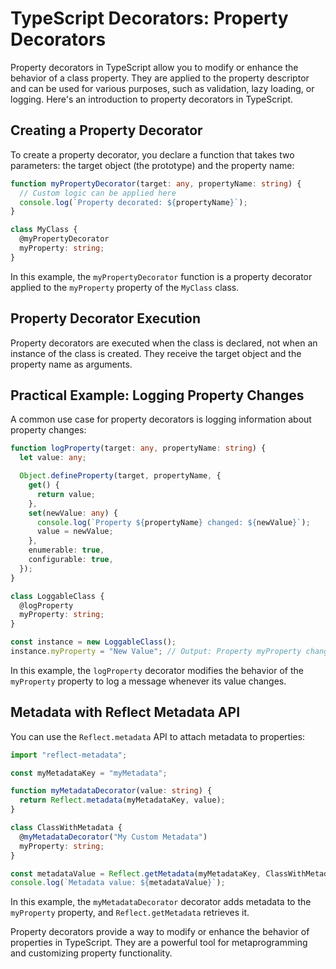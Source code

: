 # TypeScript Decorators: Property Decorators

Property decorators in TypeScript allow you to modify or enhance the behavior of a class property. They are applied to the property descriptor and can be used for various purposes, such as validation, lazy loading, or logging. Here's an introduction to property decorators in TypeScript.

## Creating a Property Decorator

To create a property decorator, you declare a function that takes two parameters: the target object (the prototype) and the property name:

```typescript
function myPropertyDecorator(target: any, propertyName: string) {
  // Custom logic can be applied here
  console.log(`Property decorated: ${propertyName}`);
}

class MyClass {
  @myPropertyDecorator
  myProperty: string;
}
```

In this example, the `myPropertyDecorator` function is a property decorator applied to the `myProperty` property of the `MyClass` class.

## Property Decorator Execution

Property decorators are executed when the class is declared, not when an instance of the class is created. They receive the target object and the property name as arguments.

## Practical Example: Logging Property Changes

A common use case for property decorators is logging information about property changes:

```typescript
function logProperty(target: any, propertyName: string) {
  let value: any;

  Object.defineProperty(target, propertyName, {
    get() {
      return value;
    },
    set(newValue: any) {
      console.log(`Property ${propertyName} changed: ${newValue}`);
      value = newValue;
    },
    enumerable: true,
    configurable: true,
  });
}

class LoggableClass {
  @logProperty
  myProperty: string;
}

const instance = new LoggableClass();
instance.myProperty = "New Value"; // Output: Property myProperty changed: New Value
```

In this example, the `logProperty` decorator modifies the behavior of the `myProperty` property to log a message whenever its value changes.

## Metadata with Reflect Metadata API

You can use the `Reflect.metadata` API to attach metadata to properties:

```typescript
import "reflect-metadata";

const myMetadataKey = "myMetadata";

function myMetadataDecorator(value: string) {
  return Reflect.metadata(myMetadataKey, value);
}

class ClassWithMetadata {
  @myMetadataDecorator("My Custom Metadata")
  myProperty: string;
}

const metadataValue = Reflect.getMetadata(myMetadataKey, ClassWithMetadata.prototype, "myProperty");
console.log(`Metadata value: ${metadataValue}`);
```

In this example, the `myMetadataDecorator` decorator adds metadata to the `myProperty` property, and `Reflect.getMetadata` retrieves it.

Property decorators provide a way to modify or enhance the behavior of properties in TypeScript. They are a powerful tool for metaprogramming and customizing property functionality.


